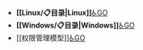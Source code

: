 - **[[Linux/📋目录|Linux]]**[♿GO](./Linux/📋目录.md)
- **[[Windows/📋目录|Windows]]**[♿GO](./Windows/📋目录.md)
- [[权限管理模型]][♿GO](./权限管理模型.md.md)
